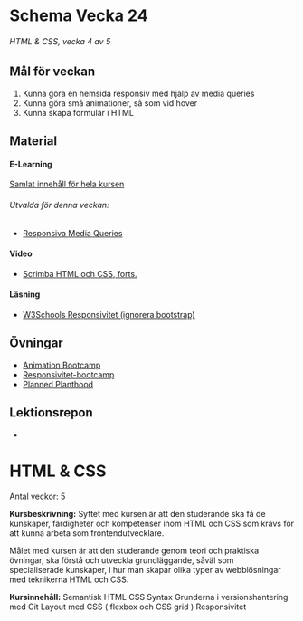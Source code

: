 # Schema Vecka 24
###### HTML & CSS, vecka 4 av 5

## Mål för veckan
1. Kunna göra en hemsida responsiv med hjälp av media queries
2. Kunna göra små animationer, så som vid hover
3. Kunna skapa formulär i HTML
## Material
#### E-Learning
[Samlat innehåll för hela kursen](https://github.com/Lexicon-Frontend-2024/e-learning-material/edit/main/README.md)
###### Utvalda för denna veckan:
* [Responsiva Media Queries](https://app.pluralsight.com/ilx/video-courses/clips/d07c4580-660e-4427-8972-3f7ea5874301)
#### Video
* [Scrimba HTML och CSS, forts.](https://scrimba.com/learn/htmlandcss)
#### Läsning
* [W3Schools Responsivitet (ignorera bootstrap)](https://www.w3schools.com/html/html_responsive.asp)


## Övningar
* [Animation Bootcamp](https://github.com/Lexicon-Frontend-2024/exercise-animation-bootcamp)
* [Responsivitet-bootcamp](https://github.com/Lexicon-Frontend-2024/exercise-html-css-responsivity)
* [Planned Planthood](https://github.com/Lexicon-Frontend-2024/exercise-html-css-planned-planthood)

## Lektionsrepon
*



# HTML & CSS
Antal veckor: 5

**Kursbeskrivning:** Syftet med kursen är att den studerande ska få de kunskaper, färdigheter och kompetenser inom HTML och CSS som krävs för att kunna arbeta som frontendutvecklare. 

Målet med kursen är att den studerande genom teori och praktiska 
övningar, ska förstå och utveckla grundläggande, såväl som  
specialiserade kunskaper, i hur man skapar olika typer av webblösningar  
med teknikerna HTML och CSS. 

**Kursinnehåll:** 
Semantisk HTML
CSS Syntax 
Grunderna i versionshantering med Git
Layout med CSS ( flexbox och CSS grid )
Responsivitet
